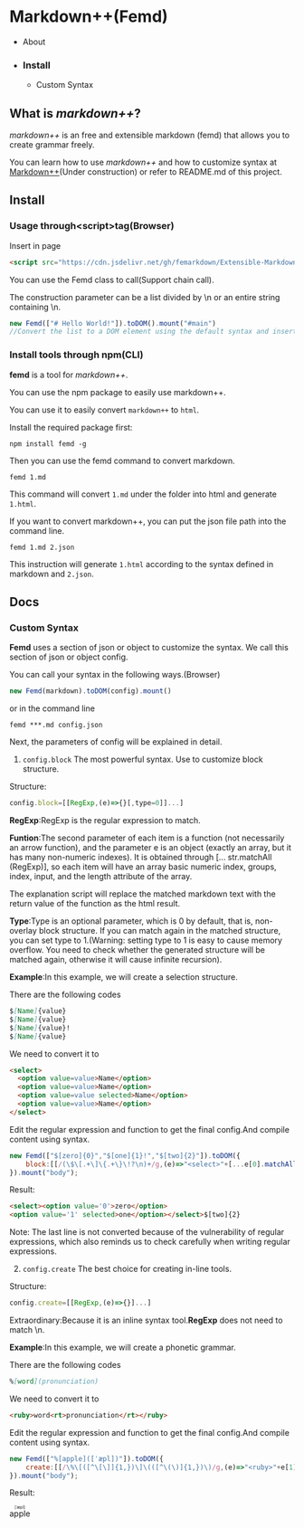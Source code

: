 # Markdown++(**Femd**)
+ About
+ ### **Install**
    + Custom Syntax
## **What is *markdown++***?

*markdown++* is an free and extensible markdown (femd) that allows you to create grammar freely.

You can learn how to use *markdown++* and how to customize syntax at [Markdown++](https://femarkdown.github.io/)(Under construction) or refer to README.md of this project.

## **Install**
### **Usage through\<script\>tag(Browser)**
Insert in page
```html
<script src="https://cdn.jsdelivr.net/gh/femarkdown/Extensible-Markdown/femd.js"></script>
```

You can use the Femd class to call(Support chain call).

The construction parameter can be a list divided by  \n or an entire string containing \n.
```javascript
new Femd(["# Hello World!"]).toDOM().mount("#main")
//Convert the list to a DOM element using the default syntax and insert it into #main.
```

### **Install tools through npm(CLI)**

**femd** is a tool for *markdown++*.

You can use the npm package to easily use markdown++.

You can use it to easily convert `markdown++` to `html`.

Install the required package first:
```
npm install femd -g
```
Then you can use the femd command to convert markdown.
```
femd 1.md
```
This command will convert `1.md` under the folder into html and generate `1.html`.

If you want to convert markdown++, you can put the json file path into the command line.
```
femd 1.md 2.json
```
This instruction will generate `1.html` according to the syntax defined in markdown and `2.json`.

## **Docs**
### **Custom Syntax**
**Femd** uses a section of json or object to customize the syntax. We call this section of json or object config.

You can call your syntax in the following ways.(Browser)
```javascript
new Femd(markdown).toDOM(config).mount()
```
or in the command line
```
femd ***.md config.json
```
Next, the parameters of config will be explained in detail.

1. `config.block`  The most powerful syntax. Use to customize block structure.

Structure:
```javascript
config.block=[[RegExp,(e)=>{}[,type=0]]...]
```
**RegExp**:RegExp is the regular expression to match.

**Funtion**:The second parameter of each item is a function (not necessarily an arrow function), and the parameter e is an object (exactly an array, but it has many non-numeric indexes). It is obtained through [... str.matchAll (RegExp)], so each item will have an array basic numeric index, groups, index, input, and the length attribute of the array.

The explanation script will replace the matched markdown text with the return value of the function as the html result.

**Type**:Type is an optional parameter, which is 0 by default, that is, non-overlay block structure. If you can match again in the matched structure, you can set type to 1.(Warning: setting type to 1 is easy to cause memory overflow. You need to check whether the generated structure will be matched again, otherwise it will cause infinite recursion).

**Example**:In this example, we will create a selection structure.

There are the following codes
```markdown
$[Name]{value}
$[Name]{value}
$[Name]{value}!
$[Name]{value}
```
We need to convert it to
```html
<select>
  <option value=value>Name</option>
  <option value=value>Name</option>
  <option value=value selected>Name</option>
  <option value=value>Name</option>
</select>
```
Edit the regular expression and function to get the final config.And compile content using syntax.
```javascript
new Femd(["$[zero]{0}","$[one]{1}!","$[two]{2}"]).toDOM({
	block:[[/(\$\[.+\]\{.+\}\!?\n)+/g,(e)=>"<select>"+[...e[0].matchAll(/\$\[(.+)\]\{(.+)\}\!?/g)].map(d=>`<option value='${d[2]}'${d[0][d[0].length-1]=="!"?" selected":""}>${d[1]}</option>`).join("\n")+"</select>"]]
}).mount("body");
```
Result:
```html
<select><option value='0'>zero</option>
<option value='1' selected>one</option></select>$[two]{2}
```
Note: The last line is not converted because of the vulnerability of regular expressions, which also reminds us to check carefully when writing regular expressions.

2. `config.create` The best choice for creating in-line tools.

Structure:
```javascript
config.create=[[RegExp,(e)=>{}]...]
```

Extraordinary:Because it is an inline syntax tool.**RegExp** does not need to match \n.

**Example**:In this example, we will create a phonetic grammar.

There are the following codes
```markdown
%[word](pronunciation)
```
We need to convert it to
```html
<ruby>word<rt>pronunciation</rt></ruby>
```
Edit the regular expression and function to get the final config.And compile content using syntax.
```javascript
new Femd(["%[apple]([ˈæpl])"]).toDOM({
	create:[[/\%\[([^\[\]]{1,})\]\(([^\(\)]{1,})\)/g,(e)=>"<ruby>"+e[1]+"<rt>"+e[2]+"</rt></ruby>"]]
}).mount("body");
```
Result:

<ruby>apple<rt>[ˈæpl]</rt></ruby>